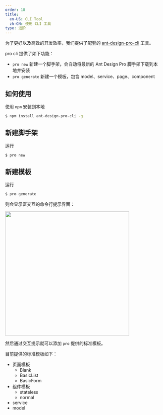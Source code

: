 ```yaml
---
order: 18
title:
  en-US: CLI Tool
  zh-CN: 使用 CLI 工具
type: 进阶
---
```


为了更好以及高效的开发效率，我们提供了配套的 [ant-design-pro-cli](https://github.com/ant-design/ant-design-pro-cli) 工具。

pro cli 提供了如下功能：

- `pro new` 新建一个脚手架，会自动将最新的 Ant Design Pro 脚手架下载到本地并安装
- `pro generate` 新建一个模板，包含 model、service、page、component

## 如何使用

使用 `npm` 安装到本地

```bash
$ npm install ant-design-pro-cli -g
```

## 新建脚手架

运行

```bash
$ pro new
```

## 新建模板

运行

```bash
$ pro generate
```

则会显示富交互的命令行提示界面：

<img width="400" src="https://gw.alipayobjects.com/zos/rmsportal/jtRFEJZANqqjeoEbylhV.png" />

然后通过交互提示就可以添加 `pro` 提供的标准模板。

目前提供的标准模板如下：

- 页面模板
  - Blank
  - BasicList
  - BasicForm
- 组件模板
  - stateless
  - normal
- service
- model
